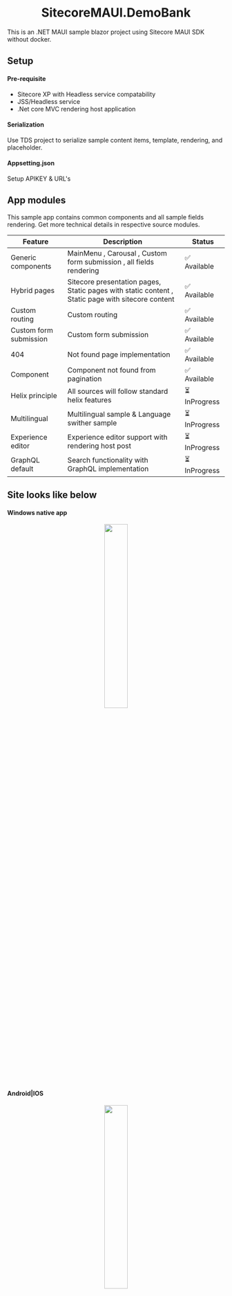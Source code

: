 <h1 align="center">SitecoreMAUI.DemoBank</h1>
This is an .NET MAUI sample blazor project using Sitecore MAUI SDK without docker.

## Setup
#### Pre-requisite
* Sitecore XP with Headless service compatability
* JSS/Headless service
* .Net core MVC rendering host application

#### Serialization
Use TDS project to serialize sample content items, template, rendering, and placeholder.

#### Appsetting.json
Setup APIKEY & URL's

## App modules
This sample app contains common components and all sample fields rendering.
Get more technical details in respective source modules.

| Feature  | Description | Status |
| ------------- | ------------- | ------------- |
| Generic components  | MainMenu , Carousal , Custom form submission , all fields rendering| ✅	Available |
| Hybrid pages  | Sitecore presentation pages, Static pages with static content , Static page with sitecore content | ✅	Available |
| Custom routing  | Custom routing| ✅	Available |
| Custom form submission  | Custom form submission| ✅	Available |
| 404  | Not found page implementation| ✅	Available |
| Component  | Component not found from pagination| ✅	Available |
| Helix principle  | All sources will follow standard helix features  | ⏳	InProgress |
| Multilingual  | Multilingual sample & Language swither sample  | ⏳	InProgress |
| Experience editor  | Experience editor support with rendering host post  | ⏳	InProgress |
| GraphQL default  | Search functionality with GraphQL implementation | ⏳	InProgress |

## Site looks like below

#### Windows native app
<p align="center" width="100%">
    <img width="33%" src="https://user-images.githubusercontent.com/11770345/173197023-ceea13e3-4f4d-4ce6-8d19-498601cdbdc3.png">
</p>

#### Android|IOS
<p align="center" width="100%">
    <img width="33%" src="https://user-images.githubusercontent.com/11770345/173197047-8c8d9a0c-f2f3-4393-a336-ac71e1f68814.png">
</p>

